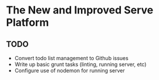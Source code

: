 The New and Improved Serve Platform
===================================

TODO
----
  - Convert todo list management to Github issues
  - Write up basic grunt tasks (linting, running server, etc)
  - Configure use of nodemon for running server
